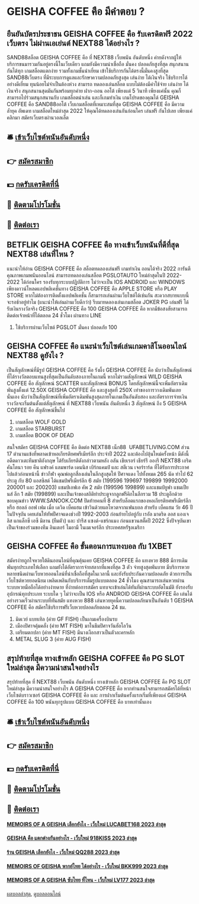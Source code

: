 # GEISHA COFFEE คือ มีคำตอบ ?
## ยืนยันบัตรประชาชน GEISHA COFFEE คือ รับเครดิตฟรี 2022 เว็บตรง ไม่ผ่านเอเย่นต์ NEXT88 ได้อย่างไร ?
SAND88สล็อต GEISHA COFFEE คือ ที่ NEXT88 เว็บพนัน อันดับหนึ่ง ค่ายดังจากผู้ให้บริการขนมารวมกันอยู่ตรงนี้ในเว็บเดียว แถมยังมีความน่าเชื่อถือ มั่นคง ปลอดภัยสูงที่สุด สนุกสนานกันได้ทุก เกมสล็อตแตกง่าย รวมทั้งเกมชั้นนำเยี่ยม เข้าใช้บริการกันได้ตรงนี้มั่นคงสูงที่สุด SAND88เว็บตรง ที่มีระบบการดูแลและรักษาความปลอดภัยสูงสุด เล่นง่าย ได้เงินจริง ใช้บริการได้อย่างดีเยี่ยม ทุนน้อยไม่จำเป็นต้องห่วง สามารถ ทดลองเล่นสล็อต แบบไม่ต้องมีค่าใช้จ่าย เล่นง่าย ได้เงินจริง สนุกสนานสุดมันกันพร้อมทุกค่าย ฝาก-ถอน ออโต้ เพียงแต่ 5 วินาที เพียงแค่นั้น คุณก็สามารถไปร่วมสนุกสนานกับ เกมสล็อตน่าเล่น และก็เกมทำเงิน เกมโปรดของคุณได้ GEISHA COFFEE คือ SAND88ออโต้ เว็บเกมสล็อตที่เหมาะสมที่สุด GEISHA COFFEE คือ มีความล้ำยุค อัพเดท เกมสล็อตใหม่ล่าสุด 2022 ให้คุณได้ทดลองเล่นกันก่อนใคร เล่นฟรี กันไปเลย เพียงแค่คลิกมา สมัครเว็บตรงผ่านวอลเล็ต

## 🛎 [เข้าเว็บไซต์พนันอันดับหนึ่ง](https://bit.ly/3SdLNi2)
## 👉 [สมัครสมาชิก](https://bit.ly/3SdLNi2)
## 💵 [กดรับเครดิตที่นี่](https://bit.ly/3dyRKHj)
## 👑 [ติดตามโปรโมชั่น](https://bit.ly/3dyRKHj)
## 📱 [ติดต่อเรา](https://bit.ly/3dyRKHj)

## BETFLIK GEISHA COFFEE คือ ทางเข้าเว็บพนันที่ดีที่สุด NEXT88 เล่นที่ไหน ?
แนะนำให้อ่าน GEISHA COFFEE คือ สล็อตทดลองเล่นฟรี เกมทำเงิน ถอนได้จริง 2022
การันตีคุณภาพเกมพนันออนไลน์ สามารถทดลองเล่นสล็อต PGSLOTAUTO ใหม่ล่าสุดในปี 2022-2022 ได้ก่อนใคร รองรับทุกระบบปฏิบัติการ ไม่ว่าจะเป็น IOS ANDROID และ WINDOWS เพียงดาวน์โหลดแอปพลิเคชั่นทาง GEISHA COFFEE คือ APPLE STORE หรือ PLAY STORE หากไม่ต้องการติดตั้งแอปพลิเคชั่น ก็สามารถเล่นผ่านเว็บไซต์ได้เช่นกัน สะดวกสบายแบบนี้ จะรอช้าอยู่ทำไม (แนะนำให้เล่นผ่านเว็บดีกว่า) รีบมาทดลองเล่นเกมสล็อต JOKER PG เล่นฟรี ได้รับเงินรางวัลจริง GEISHA COFFEE คือ 100 GEISHA COFFEE คือ หากมีข้อสงสัยสามารถติดต่อเจ้าหน้าที่ได้ตลอด 24 ชั่วโมง ผ่านทาง LINE
1. ใช้บริการผ่านเว็บไซต์ PGSLOT มั่นคง ปลอดภัย 100

## GEISHA COFFEE คือ แนะนำเว็บไซต์เล่นเกมคาสิโนออนไลน์ NEXT88 ดูยังไง ?
เป็นสัญลักษณ์ที่มีรูป GEISHA COFFEE คือ รังผึ้ง GEISHA COFFEE คือ นับว่าเป็นสัญลักษณ์ที่ได้รางวัลตอบแทนสูงที่สุดเป็นอันดับสองภายในเกมนี้ หากไม่รวมสัญลักษณ์ WILD GEISHA COFFEE คือ สัญลักษณ์ SCATTER และสัญลักษณ์ BONUS โดยสัญลักษณ์นี้จะเพิ่มอัตราเดิมพันสูงตั้งแต่ 12.50X GEISHA COFFEE คือ และสูงสุดที่ 250X เท่าของการวางเดิมพันเลยนั่นเอง นับว่าเป็นสัญลักษณ์ที่เพิ่มอัตราเดิมพันสูงสุดภายในเกมเป็นอันดับสอง และอัตราการจ่ายเงินรางวัลจะเริ่มต้นตั้งแต่สัญลักษณ์ ที่ NEXT88 เว็บพนัน อันดับหนึ่ง 3 สัญลักษณ์ ถึง 5 GEISHA COFFEE คือ สัญลักษณ์ขึ้นไป
1. เกมสล็อต WOLF GOLD
2. เกมสล็อต STARBURST
3. เกมสล็อต BOOK OF DEAD

สนใจสมัคร GEISHA COFFEE คือ ติดต่อ NEXT88 เน็ก88  UFABETLIVING.COM
ส่วน 17 ตำนานแข้งที่พลาดเข้าหอเกียรติยศพรีเมียร์ลีก ประจำปี 2022 และต้องไปลุ้นใหม่ครั้งหน้า มีดังนี้
อดีตดาวเตะทีมชาติอังกฤษ ได้รับเกียรติดังกล่าวตามหลัง อลัน เชียเรอร์ เธียร์รี อองรี NEXT88 เอริค คันโตนา รอย คีน แฟรงค์ แลมพาร์ด เดนนิส เบิร์กแคมป์ และ สตีเวน เจอร์ราร์ด ที่ได้รับการประกาศไปแล้วก่อนหน้านี้
ข่าวกีฬา
คุณพ่อลูกสี่ลงเล่นในลีกสูงสุดให้ ปีศาจแดง ไปทั้งหมด 265 นัด ทำไป 62 ประตู กับ 80 แอสซิสต์ ได้แชมป์พรีเมียร์ลีก 6 สมัย (199596 199697 199899 19992000 200001 และ 200203) แชมป์เอฟเอ คัพ 2 สมัย (199596 199899) และแชมป์ยูฟา แชมเปียนส์ ลีก 1 สมัย (199899) และเป็นเจ้าของสถิติทำประตูจากลูกฟรีคิกในลีกรวม 18 ประตูอีกด้วย
ขอบคุณข่าว WWW.SANOOK.COM
ปิดท้ายคนที่ 8 สำหรับล็อตแรกของหอเกียรติยศพรีเมียร์ลีก หรือ ฮอลล์ ออฟ เฟม เมื่อ เดวิด เบ็คแฮม เข้าวินด้วยผลโหวตจากแฟนบอล
สำหรับ เบ็คแฮม วัย 46 ปีในปัจจุบัน เคยเล่นให้ทัพปีศาจแดงช่วงปี 1992-2003 ก่อนย้ายไปอยู่กับ เรอัล มาดริด ลอส แองเจลิส แกแล็กซี เอซี มิลาน (ยืมตัว) และ ปารีส แซงต์-แชร์กแมง ก่อนแขวนสตั๊ดปี 2022 ซึ่งปัจจุบันเขาเป็นเจ้าของร่วมของทีม อินเตอร์ ไมอามี ในเมเจอร์ลีก ประเทศสหรัฐอเมริกา

## GEISHA COFFEE คือ ขั้นตอนการแทงบอล กับ 1XBET
สมัครง่ายถูกใจหวยใต้ดินออนไลน์ที่คุณคุ้นเคย GEISHA COFFEE คือ แทงหวย 888 มีการเดิมพันทุกประเภทให้เลือก แถมยังได้อัตราการจ่ายสลากที่แพงที่สุด 3 ตัว จ่ายสูงสุดพันบาท มีบริการหวยหลายชนิดผ่านเว็บหวยออนไลน์ที่น่าเชื่อถือที่สุดในเวลานี้ และยังรับประกันความปลอดภัย ด้วยการเป็นเว็บไซต์หวยยอดนิยม เพลิดเพลินกับบริการเต็มรูปแบบตลอด 24 ชั่วโมง คุณสามารถเล่นหวยผ่านระบบหวยมือถือได้อย่างง่ายดาย ที่ง่ายต่อการสมัคร แทบจะเข้าเล่นได้ทันทีผ่านระบบอัตโนมัติ ยังรองรับอุปกรณ์ทุกประเภท ระบบใด ๆ ไม่ว่าจะเป็น IOS หรือ ANDROID GEISHA COFFEE คือ เล่นได้อย่างรวดเร็วผ่านระบบที่ทันสมัย แทงหวย 888 เล่นหวยยุคนี้ความปลอดภัยมาเป็นอันดับ 1 GEISHA COFFEE คือ สมัครใช้บริการฟรีเว็บหวยปลอดภัยตลอด 24 ชม.
1. มิดเวย์ แบทเทิล (ค่าย GF FISH) เป็นเกมเครื่องบินรบ
2. เมืองปิศาจคุ้มคลั่ง (ค่าย MT FISH) มาในธีมปิศาจวันฮัลโลวีน
3. เตรียมตกปลา (ค่าย MT FISH) มีนางเงือกสาวเป็นตัวละครหลัก
4. METAL SLUG 3 (ค่าย AUG FISH)

## สรุปท้ายที่สุด ทางเข้าหลัก GEISHA COFFEE คือ PG SLOT ใหม่ล่าสุด มีความน่าสนใจอย่างไร
สรุปท้ายที่สุด ที่ NEXT88 เว็บพนัน อันดับหนึ่ง ทางเข้าหลัก GEISHA COFFEE คือ PG SLOT ใหม่ล่าสุด มีความน่าสนใจอย่างไร A GEISHA COFFEE คือ หากท่านสนใจสามารถสมัครได้ที่หน้าเว็บไซต์บราวเซอร์ GEISHA COFFEE คือ และ การฝากเริ่มต้นครั้งแรกเริ่มที่เพียงแค่ GEISHA COFFEE คือ 100 พนันทุกรูปแบบ GEISHA COFFEE คือ บาทเท่านั้นเอง

## 🛎 [เข้าเว็บไซต์พนันอันดับหนึ่ง](https://bit.ly/3SdLNi2)
## 👉 [สมัครสมาชิก](https://bit.ly/3SdLNi2)
## 💵 [กดรับเครดิตที่นี่](https://bit.ly/3dyRKHj)
## 👑 [ติดตามโปรโมชั่น](https://bit.ly/3dyRKHj)
## 📱 [ติดต่อเรา](https://bit.ly/3dyRKHj)

#### [MEMOIRS OF A GEISHA เลือกยังไง - เว็บใหม่ LUCABET168 2023 ล่าสุด](https://atom.io/themes/memoirs%20of%20a%20geisha%20เลือกยังไง%20-%20เว็บใหม่%20lucabet168%202023%20ล่าสุด)
#### [GEISHA คือ แตกต่างกันอย่างไร - เว็บใหม่ 918KISS 2023 ล่าสุด](https://atom.io/themes/geisha%20คือ%20แตกต่างกันอย่างไร%20-%20เว็บใหม่%20918kiss%202023%20ล่าสุด)
#### [ร้าน GEISHA เลือกยังไง - เว็บใหม่ QQ288 2023 ล่าสุด](https://atom.io/themes/ร้าน%20geisha%20เลือกยังไง%20-%20เว็บใหม่%20qq288%202023%20ล่าสุด)
#### [MEMOIRS OF GEISHA พากย์ไทย ได้อย่างไร - เว็บใหม่ BKK999 2023 ล่าสุด](https://atom.io/themes/memoirs%20of%20geisha%20พากย์ไทย%20ได้อย่างไร%20-%20เว็บใหม่%20bkk999%202023%20ล่าสุด)
#### [MEMOIRS OF A GEISHA ซับไทย ที่ไหน - เว็บใหม่ LV177 2023 ล่าสุด](https://atom.io/themes/memoirs%20of%20a%20geisha%20ซับไทย%20ที่ไหน%20-%20เว็บใหม่%20lv177%202023%20ล่าสุด)

[ผลบอลล่าสุด](https://siamsport.tv "ผลบอลล่าสุด"), [ดูบอลออนไลน์](https://siamsport.tv/ดูบอลสด "ดูบอลออนไลน์")